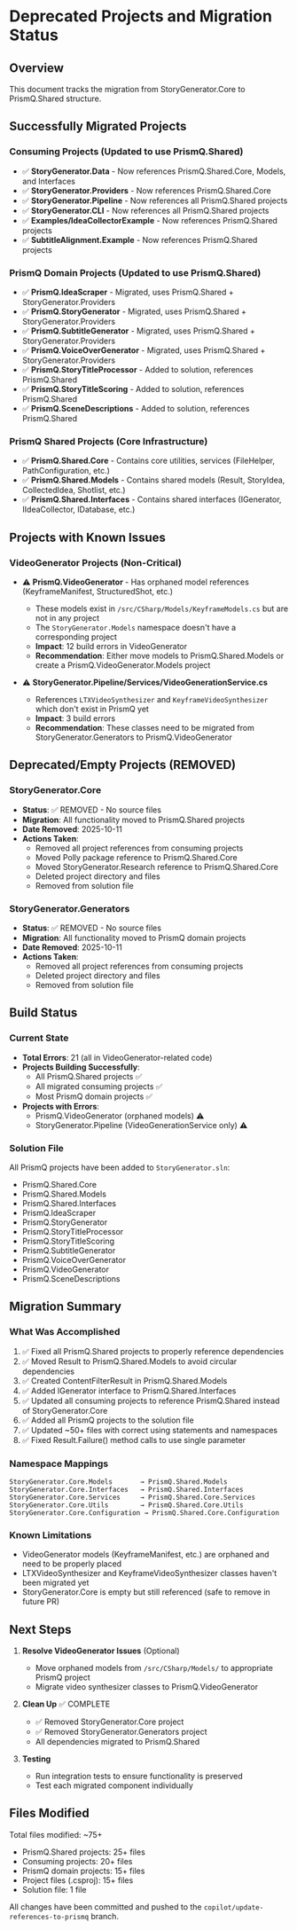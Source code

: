 # Deprecated Projects and Migration Status

## Overview
This document tracks the migration from StoryGenerator.Core to PrismQ.Shared structure.

## Successfully Migrated Projects

### Consuming Projects (Updated to use PrismQ.Shared)
- ✅ **StoryGenerator.Data** - Now references PrismQ.Shared.Core, Models, and Interfaces
- ✅ **StoryGenerator.Providers** - Now references PrismQ.Shared.Core
- ✅ **StoryGenerator.Pipeline** - Now references all PrismQ.Shared projects
- ✅ **StoryGenerator.CLI** - Now references all PrismQ.Shared projects
- ✅ **Examples/IdeaCollectorExample** - Now references PrismQ.Shared projects
- ✅ **SubtitleAlignment.Example** - Now references PrismQ.Shared projects

### PrismQ Domain Projects (Updated to use PrismQ.Shared)
- ✅ **PrismQ.IdeaScraper** - Migrated, uses PrismQ.Shared + StoryGenerator.Providers
- ✅ **PrismQ.StoryGenerator** - Migrated, uses PrismQ.Shared + StoryGenerator.Providers
- ✅ **PrismQ.SubtitleGenerator** - Migrated, uses PrismQ.Shared + StoryGenerator.Providers
- ✅ **PrismQ.VoiceOverGenerator** - Migrated, uses PrismQ.Shared + StoryGenerator.Providers
- ✅ **PrismQ.StoryTitleProcessor** - Added to solution, references PrismQ.Shared
- ✅ **PrismQ.StoryTitleScoring** - Added to solution, references PrismQ.Shared
- ✅ **PrismQ.SceneDescriptions** - Added to solution, references PrismQ.Shared

### PrismQ Shared Projects (Core Infrastructure)
- ✅ **PrismQ.Shared.Core** - Contains core utilities, services (FileHelper, PathConfiguration, etc.)
- ✅ **PrismQ.Shared.Models** - Contains shared models (Result<T>, StoryIdea, CollectedIdea, Shotlist, etc.)
- ✅ **PrismQ.Shared.Interfaces** - Contains shared interfaces (IGenerator, IIdeaCollector, IDatabase, etc.)

## Projects with Known Issues

### VideoGenerator Projects (Non-Critical)
- ⚠️ **PrismQ.VideoGenerator** - Has orphaned model references (KeyframeManifest, StructuredShot, etc.)
  - These models exist in `/src/CSharp/Models/KeyframeModels.cs` but are not in any project
  - The `StoryGenerator.Models` namespace doesn't have a corresponding project
  - **Impact**: 12 build errors in VideoGenerator
  - **Recommendation**: Either move models to PrismQ.Shared.Models or create a PrismQ.VideoGenerator.Models project

- ⚠️ **StoryGenerator.Pipeline/Services/VideoGenerationService.cs**
  - References `LTXVideoSynthesizer` and `KeyframeVideoSynthesizer` which don't exist in PrismQ yet
  - **Impact**: 3 build errors
  - **Recommendation**: These classes need to be migrated from StoryGenerator.Generators to PrismQ.VideoGenerator

## Deprecated/Empty Projects (REMOVED)

### StoryGenerator.Core
- **Status**: ✅ REMOVED - No source files
- **Migration**: All functionality moved to PrismQ.Shared projects
- **Date Removed**: 2025-10-11
- **Actions Taken**: 
  - Removed all project references from consuming projects
  - Moved Polly package reference to PrismQ.Shared.Core
  - Moved StoryGenerator.Research reference to PrismQ.Shared.Core
  - Deleted project directory and files
  - Removed from solution file

### StoryGenerator.Generators
- **Status**: ✅ REMOVED - No source files  
- **Migration**: All functionality moved to PrismQ domain projects
- **Date Removed**: 2025-10-11
- **Actions Taken**:
  - Removed all project references from consuming projects
  - Deleted project directory and files
  - Removed from solution file

## Build Status

### Current State
- **Total Errors**: 21 (all in VideoGenerator-related code)
- **Projects Building Successfully**: 
  - All PrismQ.Shared projects ✅
  - All migrated consuming projects ✅
  - Most PrismQ domain projects ✅
- **Projects with Errors**:
  - PrismQ.VideoGenerator (orphaned models) ⚠️
  - StoryGenerator.Pipeline (VideoGenerationService only) ⚠️

### Solution File
All PrismQ projects have been added to `StoryGenerator.sln`:
- PrismQ.Shared.Core
- PrismQ.Shared.Models  
- PrismQ.Shared.Interfaces
- PrismQ.IdeaScraper
- PrismQ.StoryGenerator
- PrismQ.StoryTitleProcessor
- PrismQ.StoryTitleScoring
- PrismQ.SubtitleGenerator
- PrismQ.VoiceOverGenerator
- PrismQ.VideoGenerator
- PrismQ.SceneDescriptions

## Migration Summary

### What Was Accomplished
1. ✅ Fixed all PrismQ.Shared projects to properly reference dependencies
2. ✅ Moved Result<T> to PrismQ.Shared.Models to avoid circular dependencies
3. ✅ Created ContentFilterResult in PrismQ.Shared.Models
4. ✅ Added IGenerator interface to PrismQ.Shared.Interfaces
5. ✅ Updated all consuming projects to reference PrismQ.Shared instead of StoryGenerator.Core
6. ✅ Added all PrismQ projects to the solution file
7. ✅ Updated ~50+ files with correct using statements and namespaces
8. ✅ Fixed Result.Failure() method calls to use single parameter

### Namespace Mappings
```
StoryGenerator.Core.Models       → PrismQ.Shared.Models
StoryGenerator.Core.Interfaces   → PrismQ.Shared.Interfaces
StoryGenerator.Core.Services     → PrismQ.Shared.Core.Services
StoryGenerator.Core.Utils        → PrismQ.Shared.Core.Utils
StoryGenerator.Core.Configuration → PrismQ.Shared.Core.Configuration
```

### Known Limitations
- VideoGenerator models (KeyframeManifest, etc.) are orphaned and need to be properly placed
- LTXVideoSynthesizer and KeyframeVideoSynthesizer classes haven't been migrated yet
- StoryGenerator.Core is empty but still referenced (safe to remove in future PR)

## Next Steps

1. **Resolve VideoGenerator Issues** (Optional)
   - Move orphaned models from `/src/CSharp/Models/` to appropriate PrismQ project
   - Migrate video synthesizer classes to PrismQ.VideoGenerator

2. **Clean Up** ✅ COMPLETE
   - ✅ Removed StoryGenerator.Core project
   - ✅ Removed StoryGenerator.Generators project
   - All dependencies migrated to PrismQ.Shared

3. **Testing**
   - Run integration tests to ensure functionality is preserved
   - Test each migrated component individually

## Files Modified

Total files modified: ~75+
- PrismQ.Shared projects: 25+ files
- Consuming projects: 20+ files  
- PrismQ domain projects: 15+ files
- Project files (.csproj): 15+ files
- Solution file: 1 file

All changes have been committed and pushed to the `copilot/update-references-to-prismq` branch.
